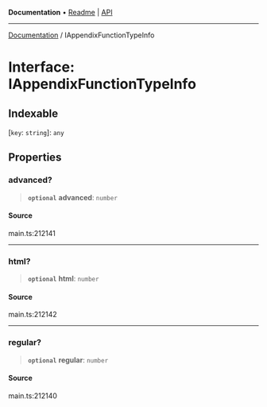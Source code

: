**Documentation** • [Readme](../README.md) \| [API](../globals.md)

***

[Documentation](../README.md) / IAppendixFunctionTypeInfo

# Interface: IAppendixFunctionTypeInfo

## Indexable

 \[`key`: `string`\]: `any`

## Properties

### advanced?

> **`optional`** **advanced**: `number`

#### Source

main.ts:212141

***

### html?

> **`optional`** **html**: `number`

#### Source

main.ts:212142

***

### regular?

> **`optional`** **regular**: `number`

#### Source

main.ts:212140
